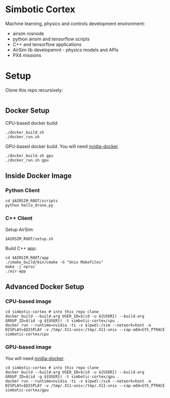 # Simbotic Cortex

Machine learning, physics and controls development environment:

- airsim rosnode
- python airsim and tensorflow scripts
- C++ and tensorflow applications
- AirSim lib developemnt - physics models and APIs
- PX4 missions


# Setup

Clone this repo recursively:
```
```

## Docker Setup

CPU-based docker build:
```
./docker_build.sh
./docker_run.sh
```

GPU-based docker build.
You will need [nvidia-docker](https://github.com/NVIDIA/nvidia-docker).
```
./docker_build.sh gpu
./docker_run.sh gpu
```

## Inside Docker Image


### Python Client

```
cd $AIRSIM_ROOT/scripts
python hello_drone.py
```

### C++ Client

Setup AirSim:
```
$AIRSIM_ROOT/setup.sh
```

Build C++ app:
```
cd $AIRSIM_ROOT/app
./cmake_build/bin/cmake -G "Unix Makefiles"
make -j`nproc`
./air-app
```

## Advanced Docker Setup

### CPU-based image
```
cd simbotic-cortex # into this repo clone
docker build --build-arg USER_ID=$(id -u ${USER}) --build-arg GROUP_ID=$(id -g ${USER}) -t simbotic-cortex/cpu .
docker run --runtime=nvidia -ti -v $(pwd):/sim --network=host -e DISPLAY=$DISPLAY -v /tmp/.X11-unix:/tmp/.X11-unix --cap-add=SYS_PTRACE simbotic-cortex/cpu
```

### GPU-based image
You will need [nvidia-docker](https://github.com/NVIDIA/nvidia-docker).
```
cd simbotic-cortex # into this repo clone
docker build --build-arg USER_ID=$(id -u ${USER}) --build-arg GROUP_ID=$(id -g ${USER}) -t simbotic-cortex/gpu .
docker run --runtime=nvidia -ti -v $(pwd):/sim --network=host -e DISPLAY=$DISPLAY -v /tmp/.X11-unix:/tmp/.X11-unix --cap-add=SYS_PTRACE simbotic-cortex/gpu
```

